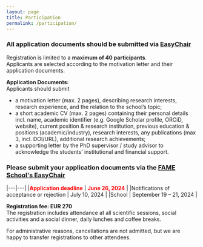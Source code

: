 ```yaml
---
layout: page
title: Participation
permalink: /participation/
---
```


### All application documents should be submitted via [EasyChair](https://easychair.org/conferences/?conf=fame20240)

Registration is limited to a **maximum of 40 participants**.  
Applicants are selected according to the motivation letter and their application documents. 

**Application Documents:**   
Applicants should submit
- a motivation letter (max. 2 pages), describing research interests, research experience, and the relation to the school’s topic;
- a short academic CV (max. 2 pages) containing their personal details incl. name, academic identifier (e.g. Google Scholar profile, ORCiD, website), current position & research institution, previous education & positions (academic/industry), research interests, any publications (max 3, incl. DOI/URL), additional research achievements;
- a supporting letter by the PhD supervisor / study advisor to acknowledge the students’ institutional and financial support.

### Please submit your application documents via the [FAME School's EasyChair](https://easychair.org/conferences/?conf=fame20240)


|---|---|
|**<span style="color:red">Application deadline</span>** | **<span style="color:red">June 26, 2024</span>** |
|Notifications of acceptance or rejection | July 10, 2024 |
|School | September 19 – 21, 2024 | 

**Registration fee: EUR 270**    
The registration includes attendance at all scientific sessions, social activities and a social dinner, daily lunches and coffee breaks. 

For administrative reasons, cancellations are not admitted, but we are happy to transfer registrations to other attendees.

